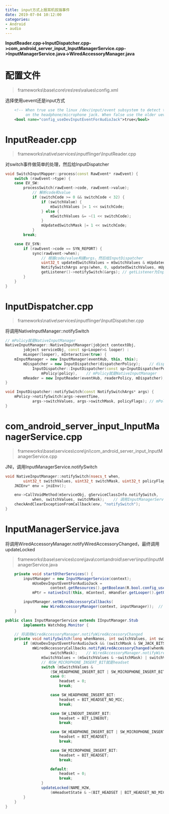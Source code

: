 ```yaml
---
title: input方式上报耳机拔插事件
date: 2019-07-04 10:12:00
categories: 
- Android
- audio
---
```


**InputReader.cpp->InputDispatcher.cpp->com_android_server_input_InputManagerService.cpp->InputManagerService.java->WiredAccessoryManager.java**

# 配置文件
> frameworks\base\core\res\res\values\config.xml

选择使用uevent还是input方式
```xml
	<!-- When true use the linux /dev/input/event subsystem to detect the switch changes
		 on the headphone/microphone jack. When false use the older uevent framework. -->
	<bool name="config_useDevInputEventForAudioJack">true</bool>
```
<!--more-->
# InputReader.cpp
> frameworks\native\services\inputflinger\InputReader.cpp

对switch事件做简单的处理，然后给InputDispatcher
```c++
void SwitchInputMapper::process(const RawEvent* rawEvent) {
	switch (rawEvent->type) {
	case EV_SW:
		processSwitch(rawEvent->code, rawEvent->value);
			// 解析code和value
			if (switchCode >= 0 && switchCode < 32) {
				if (switchValue) {
					mSwitchValues |= 1 << switchCode;
				} else {
					mSwitchValues &= ~(1 << switchCode);
				}
				mUpdatedSwitchMask |= 1 << switchCode;
			}
		break;

	case EV_SYN:
		if (rawEvent->code == SYN_REPORT) {
			sync(rawEvent->when);
				// 根据code/value构建args，然后给InputDispatcher
				uint32_t updatedSwitchValues = mSwitchValues & mUpdatedSwitchMask;
				NotifySwitchArgs args(when, 0, updatedSwitchValues, mUpdatedSwitchMask);
				getListener()->notifySwitch(&args);	// getListener为InputDispatcher，即调用InputDispatcher::notifySwitch
		}
	}
}
```

# InputDispatcher.cpp
> frameworks\native\services\inputflinger\InputDispatcher.cpp

将调用NativeInputManager::notifySwitch
```c++
// mPolicy就是NativeInputManager
NativeInputManager::NativeInputManager(jobject contextObj,
		jobject serviceObj, const sp<Looper>& looper) :
		mLooper(looper), mInteractive(true) {
	mInputManager = new InputManager(eventHub, this, this);
		mDispatcher = new InputDispatcher(dispatcherPolicy);	// dispatcherPolicy==this，即dispatcherPolicy就是NativeInputManager
			InputDispatcher::InputDispatcher(const sp<InputDispatcherPolicyInterface>& policy) :
				mPolicy(policy),	// mPolicy就是NativeInputManager
		mReader = new InputReader(eventHub, readerPolicy, mDispatcher);
}
```

```c++
void InputDispatcher::notifySwitch(const NotifySwitchArgs* args) {
	mPolicy->notifySwitch(args->eventTime,
			args->switchValues, args->switchMask, policyFlags);	// mPolicy==NativeInputManager，所以就是调用NativeInputManager::notifySwitch
}
```

# com_android_server_input_InputManagerService.cpp
> frameworks\base\services\core\jni\com_android_server_input_InputManagerService.cpp

JNI，调用InputManagerService.notifySwitch
```c++
void NativeInputManager::notifySwitch(nsecs_t when,
		uint32_t switchValues, uint32_t switchMask, uint32_t policyFlags) {
	JNIEnv* env = jniEnv();

	env->CallVoidMethod(mServiceObj, gServiceClassInfo.notifySwitch,
			when, switchValues, switchMask);	// 调用InputManagerService.notifySwitch
	checkAndClearExceptionFromCallback(env, "notifySwitch");
}
```

# InputManagerService.java
将调用WiredAccessoryManager.notifyWiredAccessoryChanged，最终调用updateLocked
> frameworks\base\services\core\java\com\android\server\input\InputManagerService.java

```java
	private void startOtherServices() {
		inputManager = new InputManagerService(context);
			mUseDevInputEventForAudioJack =
					context.getResources().getBoolean(R.bool.config_useDevInputEventForAudioJack);	// frameworks\base\core\res\res\values\config.xml
			mPtr = nativeInit(this, mContext, mHandler.getLooper().getQueue());	// 调用com_android_server_input_InputManagerService.cpp中的native函数

		inputManager.setWiredAccessoryCallbacks(
				new WiredAccessoryManager(context, inputManager));	// 建立WiredAccessoryManager和InputManagerService的联系，这样InputManagerService就能对应到WiredAccessoryManager
	}
```

```java
public class InputManagerService extends IInputManager.Stub
		implements Watchdog.Monitor {

	// 将调用WiredAccessoryManager.notifyWiredAccessoryChanged
	private void notifySwitch(long whenNanos, int switchValues, int switchMask) {
		if (mUseDevInputEventForAudioJack && (switchMask & SW_JACK_BITS) != 0) {
			mWiredAccessoryCallbacks.notifyWiredAccessoryChanged(whenNanos, switchValues,
					switchMask);	// WiredAccessoryManager.notifyWiredAccessoryChanged
				mSwitchValues = (mSwitchValues & ~switchMask) | switchValues;
				// 有SW_MICROPHONE_INSERT_BIT就是headset
				switch (mSwitchValues &
					(SW_HEADPHONE_INSERT_BIT | SW_MICROPHONE_INSERT_BIT | SW_LINEOUT_INSERT_BIT)) {
					case 0:
						headset = 0;
						break;

					case SW_HEADPHONE_INSERT_BIT:
						headset = BIT_HEADSET_NO_MIC;
						break;

					case SW_LINEOUT_INSERT_BIT:
						headset = BIT_LINEOUT;
						break;

					case SW_HEADPHONE_INSERT_BIT | SW_MICROPHONE_INSERT_BIT:
						headset = BIT_HEADSET;
						break;

					case SW_MICROPHONE_INSERT_BIT:
						headset = BIT_HEADSET;
						break;

					default:
						headset = 0;
						break;
				}
				updateLocked(NAME_H2W,
					(mHeadsetState & ~(BIT_HEADSET | BIT_HEADSET_NO_MIC | BIT_LINEOUT)) | headset);
		}
	}
}
```
